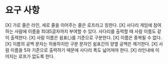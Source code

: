 # 요구 사항
[X] 가로 줄은 라인, 세로 줄을 이어주는 줄은 로프라고 칭한다.
[X] 사다리 게임에 참여하는 사람에 이름을 최대5글자까지 부여할 수 있다. 사다리를 출력할 때 사람 이름도 같이 출력한다.
[X] 사람 이름은 쉼표(,)를 기준으로 구분한다.
[X] 이름은 중복될 수 없다.
[X] 이름의 공백 문자는 허용하지만 구분 문자인 쉼표간의 양옆 공백은 제거한다.
[X] 사람 이름을 5자 기준으로 출력하기 때문에 사다리 폭도 넓어져야 한다.
[X] 라인내에 이어지는 로프가 없도록 한다.